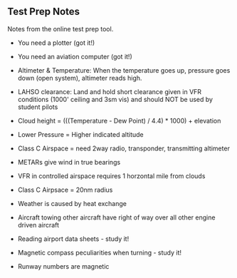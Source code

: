 ## Test Prep Notes

Notes from the online test prep tool.

* You need a plotter (got it!)
* You need an aviation computer (got it!)

* Altimeter & Temperature: When the temperature goes up, pressure goes down (open system), altimeter reads high.

* LAHSO clearance: Land and hold short clearance given in VFR conditions (1000' ceiling and 3sm vis) and should NOT be used by student pilots

* Cloud height = (((Temperature - Dew Point) / 4.4) * 1000) + elevation

* Lower Pressure = Higher indicated altitude

* Class C Airspace = need 2way radio, transponder, transmitting altimeter

* METARs give wind in true bearings

* VFR in controlled airspace requires 1 horzontal mile from clouds

* Class C Airpsace = 20nm radius

* Weather is caused by heat exchange

* Aircraft towing other aircraft have right of way over all other engine driven aircraft

* Reading airport data sheets - study it!

* Magnetic compass peculiarities when turning - study it!

* Runway numbers are magnetic